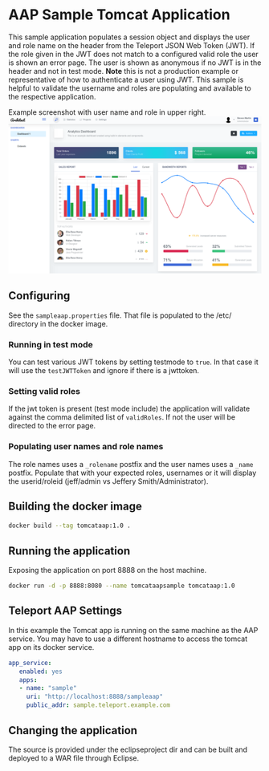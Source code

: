 # AAP Sample Tomcat Application
This sample application populates a session object and displays the user and role name  on the header from the Teleport JSON Web Token (JWT). If the role given in the JWT does not match to a configured valid role the user is shown an error page.  The user is shown as anonymous if no JWT is in the header and not in test mode.   **Note** this is not a production example or representative of how to authenticate a user using JWT.  This sample is helpful to validate the username and roles are populating and available to the respective application. 

Example screenshot with user name and role in upper right.
![alt text](./sampleaaptomcat.png)

## Configuring

See the `sampleaap.properties` file.  That file is populated to the /etc/ directory in the docker image.

### Running in test mode
You can test various JWT tokens by setting testmode to `true`.  In that case it will use the `testJWTToken` and ignore if there is a jwttoken.

### Setting valid roles
If the jwt token is present (test mode include) the application will validate against the comma delimited list of `validRoles`.  If not the user will be directed to the error page.  

### Populating user names and role names
The role names uses a `_rolename` postfix and the user names uses a `_name` postfix.  Populate that with your expected roles, usernames or it will display the userid/roleid (jeff/admin vs Jeffery Smith/Administrator). 


## Building the docker image

```bash
docker build --tag tomcataap:1.0 .
```
## Running the application

Exposing the application on port 8888 on the host machine.
```bash
docker run -d -p 8888:8080 --name tomcataapsample tomcataap:1.0
```

## Teleport AAP Settings

In this example the Tomcat app is running on the same machine as the AAP service.  You may have to use a different hostname to access the tomcat app on its docker service. 
```yaml
app_service:
   enabled: yes
   apps:
   - name: "sample"
     uri: "http://localhost:8888/sampleaap"
     public_addr: sample.teleport.example.com
```





## Changing the application

The source is provided under the eclipseproject dir and can be built and deployed to a WAR file through Eclipse. 
